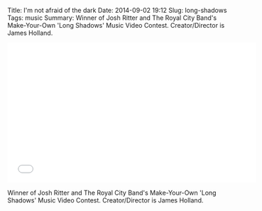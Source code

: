 Title: I'm not afraid of the dark
Date: 2014-09-02 19:12
Slug: long-shadows
Tags: music
Summary: Winner of Josh Ritter and The Royal City Band's Make-Your-Own 'Long Shadows' Music Video Contest. Creator/Director is James Holland.

<div class="video-container">
  <iframe width="560" height="315" src="//www.youtube.com/embed/IWSasoI-heI" frameborder="0" allowfullscreen></iframe>
</div>

Winner of Josh Ritter and The Royal City Band's Make-Your-Own 'Long Shadows' Music Video Contest. Creator/Director is James Holland.
